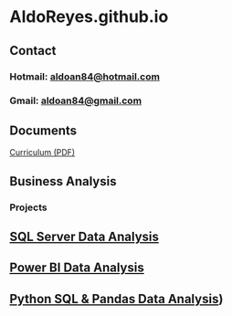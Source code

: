 # AldoReyes.github.io

## Contact
### Hotmail: aldoan84@hotmail.com
### Gmail: aldoan84@gmail.com

## Documents
 [Curriculum (PDF)](/Assets/files/Aldo_Reyes_CV.pdf)

## Business Analysis
### Projects

## [SQL Server Data Analysis](https://github.com/AldoReyes84/SQL_Server_AdventureWorks)
## [Power BI Data Analysis](https://github.com/AldoReyes84/Power_BI_AdventureWorks2022_Data_Analysis)
## [Python SQL & Pandas Data Analysis](https://github.com/AldoReyes84/Python_Pandas_Data_Analysis))

